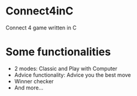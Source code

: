 # Connect4inC
Connect  4 game written in C

# Some functionalities

* 2 modes: Classic and Play with Computer
* Advice functionality: Advice you the best move
* Winner checker 
* And more...